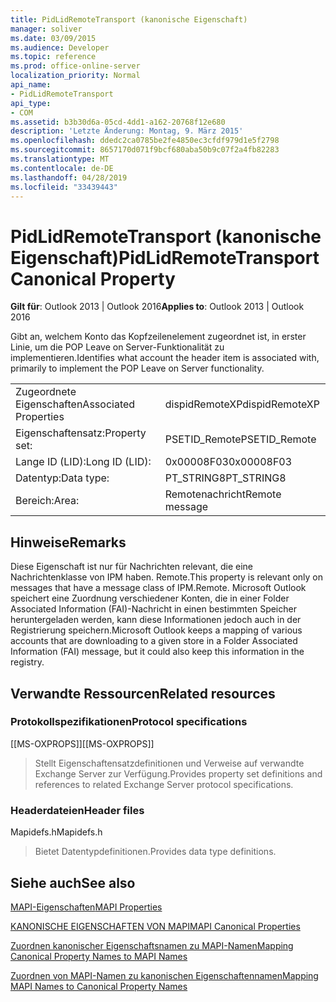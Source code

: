 ```yaml
---
title: PidLidRemoteTransport (kanonische Eigenschaft)
manager: soliver
ms.date: 03/09/2015
ms.audience: Developer
ms.topic: reference
ms.prod: office-online-server
localization_priority: Normal
api_name:
- PidLidRemoteTransport
api_type:
- COM
ms.assetid: b3b30d6a-05cd-4dd1-a162-20768f12e680
description: 'Letzte Änderung: Montag, 9. März 2015'
ms.openlocfilehash: ddedc2ca0785be2fe4850ec3cfdf979d1e5f2798
ms.sourcegitcommit: 8657170d071f9bcf680aba50b9c07f2a4fb82283
ms.translationtype: MT
ms.contentlocale: de-DE
ms.lasthandoff: 04/28/2019
ms.locfileid: "33439443"
---
```

# <a name="pidlidremotetransport-canonical-property"></a><span data-ttu-id="4a02b-103">PidLidRemoteTransport (kanonische Eigenschaft)</span><span class="sxs-lookup"><span data-stu-id="4a02b-103">PidLidRemoteTransport Canonical Property</span></span>

  
  
<span data-ttu-id="4a02b-104">**Gilt für**: Outlook 2013 | Outlook 2016</span><span class="sxs-lookup"><span data-stu-id="4a02b-104">**Applies to**: Outlook 2013 | Outlook 2016</span></span> 
  
<span data-ttu-id="4a02b-105">Gibt an, welchem Konto das Kopfzeilenelement zugeordnet ist, in erster Linie, um die POP Leave on Server-Funktionalität zu implementieren.</span><span class="sxs-lookup"><span data-stu-id="4a02b-105">Identifies what account the header item is associated with, primarily to implement the POP Leave on Server functionality.</span></span> 
  
|||
|:-----|:-----|
|<span data-ttu-id="4a02b-106">Zugeordnete Eigenschaften</span><span class="sxs-lookup"><span data-stu-id="4a02b-106">Associated Properties</span></span>  <br/> |<span data-ttu-id="4a02b-107">dispidRemoteXP</span><span class="sxs-lookup"><span data-stu-id="4a02b-107">dispidRemoteXP</span></span>  <br/> |
|<span data-ttu-id="4a02b-108">Eigenschaftensatz:</span><span class="sxs-lookup"><span data-stu-id="4a02b-108">Property set:</span></span>  <br/> |<span data-ttu-id="4a02b-109">PSETID_Remote</span><span class="sxs-lookup"><span data-stu-id="4a02b-109">PSETID_Remote</span></span>  <br/> |
|<span data-ttu-id="4a02b-110">Lange ID (LID):</span><span class="sxs-lookup"><span data-stu-id="4a02b-110">Long ID (LID):</span></span>  <br/> |<span data-ttu-id="4a02b-111">0x00008F03</span><span class="sxs-lookup"><span data-stu-id="4a02b-111">0x00008F03</span></span>  <br/> |
|<span data-ttu-id="4a02b-112">Datentyp:</span><span class="sxs-lookup"><span data-stu-id="4a02b-112">Data type:</span></span>  <br/> |<span data-ttu-id="4a02b-113">PT_STRING8</span><span class="sxs-lookup"><span data-stu-id="4a02b-113">PT_STRING8</span></span>  <br/> |
|<span data-ttu-id="4a02b-114">Bereich:</span><span class="sxs-lookup"><span data-stu-id="4a02b-114">Area:</span></span>  <br/> |<span data-ttu-id="4a02b-115">Remotenachricht</span><span class="sxs-lookup"><span data-stu-id="4a02b-115">Remote message</span></span>  <br/> |
   
## <a name="remarks"></a><span data-ttu-id="4a02b-116">Hinweise</span><span class="sxs-lookup"><span data-stu-id="4a02b-116">Remarks</span></span>

<span data-ttu-id="4a02b-117">Diese Eigenschaft ist nur für Nachrichten relevant, die eine Nachrichtenklasse von IPM haben. Remote.</span><span class="sxs-lookup"><span data-stu-id="4a02b-117">This property is relevant only on messages that have a message class of IPM.Remote.</span></span> <span data-ttu-id="4a02b-118">Microsoft Outlook speichert eine Zuordnung verschiedener Konten, die in einer Folder Associated Information (FAI)-Nachricht in einen bestimmten Speicher heruntergeladen werden, kann diese Informationen jedoch auch in der Registrierung speichern.</span><span class="sxs-lookup"><span data-stu-id="4a02b-118">Microsoft Outlook keeps a mapping of various accounts that are downloading to a given store in a Folder Associated Information (FAI) message, but it could also keep this information in the registry.</span></span>
  
## <a name="related-resources"></a><span data-ttu-id="4a02b-119">Verwandte Ressourcen</span><span class="sxs-lookup"><span data-stu-id="4a02b-119">Related resources</span></span>

### <a name="protocol-specifications"></a><span data-ttu-id="4a02b-120">Protokollspezifikationen</span><span class="sxs-lookup"><span data-stu-id="4a02b-120">Protocol specifications</span></span>

<span data-ttu-id="4a02b-121">[[MS-OXPROPS]]</span><span class="sxs-lookup"><span data-stu-id="4a02b-121">[[MS-OXPROPS]]</span></span> 
  
> <span data-ttu-id="4a02b-122">Stellt Eigenschaftensatzdefinitionen und Verweise auf verwandte Exchange Server zur Verfügung.</span><span class="sxs-lookup"><span data-stu-id="4a02b-122">Provides property set definitions and references to related Exchange Server protocol specifications.</span></span>
    
### <a name="header-files"></a><span data-ttu-id="4a02b-123">Headerdateien</span><span class="sxs-lookup"><span data-stu-id="4a02b-123">Header files</span></span>

<span data-ttu-id="4a02b-124">Mapidefs.h</span><span class="sxs-lookup"><span data-stu-id="4a02b-124">Mapidefs.h</span></span>
  
> <span data-ttu-id="4a02b-125">Bietet Datentypdefinitionen.</span><span class="sxs-lookup"><span data-stu-id="4a02b-125">Provides data type definitions.</span></span>
    
## <a name="see-also"></a><span data-ttu-id="4a02b-126">Siehe auch</span><span class="sxs-lookup"><span data-stu-id="4a02b-126">See also</span></span>



[<span data-ttu-id="4a02b-127">MAPI-Eigenschaften</span><span class="sxs-lookup"><span data-stu-id="4a02b-127">MAPI Properties</span></span>](mapi-properties.md)
  
[<span data-ttu-id="4a02b-128">KANONISCHE EIGENSCHAFTEN VON MAPI</span><span class="sxs-lookup"><span data-stu-id="4a02b-128">MAPI Canonical Properties</span></span>](mapi-canonical-properties.md)
  
[<span data-ttu-id="4a02b-129">Zuordnen kanonischer Eigenschaftsnamen zu MAPI-Namen</span><span class="sxs-lookup"><span data-stu-id="4a02b-129">Mapping Canonical Property Names to MAPI Names</span></span>](mapping-canonical-property-names-to-mapi-names.md)
  
[<span data-ttu-id="4a02b-130">Zuordnen von MAPI-Namen zu kanonischen Eigenschaftennamen</span><span class="sxs-lookup"><span data-stu-id="4a02b-130">Mapping MAPI Names to Canonical Property Names</span></span>](mapping-mapi-names-to-canonical-property-names.md)


